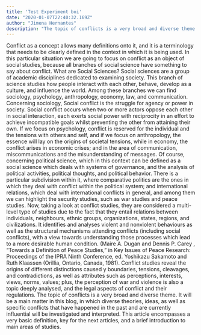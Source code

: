 ```yaml
---
title: 'Test Experiment boi'
date: "2020-01-07T22:40:32.169Z"
author: "Jimena Hernantes"
description: "The topic of conflicts is a very broad and diverse theme. It will be a main matter in this blog, in which diverse theories, ideas, as well as specific conflicts that have happened in the past and are currently influential will be investigated and interpreted. This article encompasses a very basic definition, key for the next articles, and a brief introduction to main areas of studies."
---
```


Conflict as a concept allows many definitions onto it, and it is a terminology that needs to be clearly defined in the context in which it is being used.
In this particular situation we are going to focus on conflict as an object of social studies, because all branches of social science have something to say about conflict.
What are Social Sciences?
Social sciences are a group of academic disciplines dedicated to examining society. This branch of science studies how people interact with each other, behave, develop as a culture, and influence the world. 
Among these branches we can find sociology, psychology, anthropology, economy, law, and communication. 
Concerning sociology, Social conflict is the struggle for agency or power in society. Social conflict occurs when two or more actors oppose each other in social interaction, each exerts social power with reciprocity in an effort to achieve incompatible goals whilst preventing the other from attaining their own.
If we focus on psychology, conflict is reserved for the individual and the
tensions with others and self, and if we focus on anthropology, the essence
will lay on the origins of societal tensions, while in economy, the conflict
arises in economic crises; and in the area of communication,
miscommunications and the misunderstanding of messages.
Of course, concerning political science, which in this context can be
defined as a social science which deals with systems of governance, and the
analysis of political activities, political thoughts, and political behavior.
There is a particular subdivision within it, where comparative politics are
the ones in which they deal with conflict within the political system; and
international relations, which deal with international conflicts in general,
and among them we can highlight the security studies, such as war studies
and peace studies.
Now, taking a look at conflict studies, they are considered a multi-level
type of studies due to the fact that they entail relations between individuals,
neighbours, ethnic groups, organizations, states, regions, and civilizations.
It identifies and analyses violent and nonviolent behaviours as well as the
structural mechanisms attending conflicts (including social conflicts), with 
a view towards understanding those processes which lead to a more
desirable human condition. (Maire A. Dugan and Dennis P. Carey ,
“Towards a Definition of Peace Studies,” in Key Issues of Peace Research:
Proceedings of the IPRA Ninth Conference, ed. Yoshikazu Sakamoto and
Ruth Klaassen (Orillia, Ontario, Canada, 1981).
Conflict studies reveal the origins of different distinctions caused y
boundaries, tensions, cleavages, and contradictions, as well as attributes
such as perceptions, interests, views, norms, values; plus, the perception of
war and violence is also a topic deeply analysed, and the legal aspects of
conflict and their regulations.
The topic of conflicts is a very broad and diverse theme. It will be a main
matter in this blog, in which diverse theories, ideas, as well as specific
conflicts that have happened in the past and are currently influential will be
investigated and interpreted. This article encompasses a very basic
definition, key for the next articles, and a brief introduction to main areas
of studies.